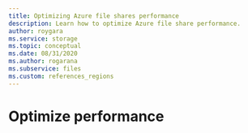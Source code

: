```yaml
---
title: Optimizing Azure file shares performance
description: Learn how to optimize Azure file share performance.
author: roygara
ms.service: storage
ms.topic: conceptual
ms.date: 08/31/2020
ms.author: rogarana
ms.subservice: files
ms.custom: references_regions
---
```


# Optimize performance